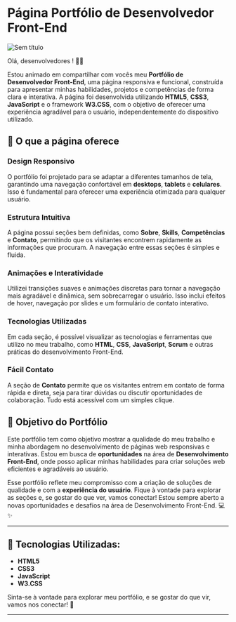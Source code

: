 # Página Portfólio de Desenvolvedor Front-End
![Sem título](https://github.com/user-attachments/assets/2fc16500-acd7-44d5-a164-771ef88b84d1)
  
Olá, desenvolvedores ! 👨‍💻

Estou animado em compartilhar com vocês meu **Portfólio de Desenvolvedor Front-End**, uma página responsiva e funcional, construída para apresentar minhas habilidades, projetos e competências de forma clara e interativa. A página foi desenvolvida utilizando **HTML5**, **CSS3**, **JavaScript** e o framework **W3.CSS**, com o objetivo de oferecer uma experiência agradável para o usuário, independentemente do dispositivo utilizado.

## 📂 O que a página oferece

### **Design Responsivo**
O portfólio foi projetado para se adaptar a diferentes tamanhos de tela, garantindo uma navegação confortável em **desktops**, **tablets** e **celulares**. Isso é fundamental para oferecer uma experiência otimizada para qualquer usuário.

### **Estrutura Intuitiva**
A página possui seções bem definidas, como **Sobre**, **Skills**, **Competências** e **Contato**, permitindo que os visitantes encontrem rapidamente as informações que procuram. A navegação entre essas seções é simples e fluida.

### **Animações e Interatividade**
Utilizei transições suaves e animações discretas para tornar a navegação mais agradável e dinâmica, sem sobrecarregar o usuário. Isso inclui efeitos de hover, navegação por slides e um formulário de contato interativo.

### **Tecnologias Utilizadas**
Em cada seção, é possível visualizar as tecnologias e ferramentas que utilizo no meu trabalho, como **HTML**, **CSS**, **JavaScript**, **Scrum** e outras práticas do desenvolvimento Front-End. 

### **Fácil Contato**
A seção de **Contato** permite que os visitantes entrem em contato de forma rápida e direta, seja para tirar dúvidas ou discutir oportunidades de colaboração. Tudo está acessível com um simples clique.

## 🎯 Objetivo do Portfólio

Este portfólio tem como objetivo mostrar a qualidade do meu trabalho e minha abordagem no desenvolvimento de páginas web responsivas e interativas. Estou em busca de **oportunidades** na área de **Desenvolvimento Front-End**, onde posso aplicar minhas habilidades para criar soluções web eficientes e agradáveis ao usuário.

Esse portfólio reflete meu compromisso com a criação de soluções de qualidade e com a **experiência do usuário**. Fique à vontade para explorar as seções e, se gostar do que ver, vamos conectar! Estou sempre aberto a novas oportunidades e desafios na área de Desenvolvimento Front-End. 💻✨

---

## 🔧 Tecnologias Utilizadas:
- **HTML5**
- **CSS3**
- **JavaScript**
- **W3.CSS**


Sinta-se à vontade para explorar meu portfólio, e se gostar do que vir, vamos nos conectar! 🚀


<hr>
<br>

